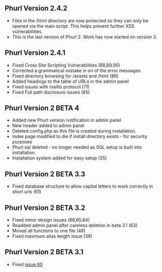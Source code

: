 ## Phurl Version 2.4.2 ##
  * Files in the /html directory are now protected so they can only be opened via the main script. This helps prevent further XSS vulnerabilities.
  * This is the last version of Phurl 2. Work has now started on version 3.

## Phurl Version 2.4.1 ##
  * Fixed Cross Site Scripting Vulnerabilities (88,89,90)
  * Corrected a grammatical mistake in on of the error messages.
  * Fixed directory browsing for /assets and /html (86)
  * Added headings to the table of URLs in the admin panel
  * Fixed issues with mailto protocol (71)
  * Fixed Full path disclosure issues (85)


## Phurl Version 2 BETA 4 ##
  * Added new Phurl version notification in admin panel
  * New header added to admin panel
  * Deleted config.php as this file is created during installation.
  * Index page modified to die if install directory exists - for security purposes
  * Phurl.sql deleted - no longer needed as SQL setup is built into installation
  * Installation system added for easy setup (35)


## Phurl Version 2 BETA 3.3 ##
  * Fixed database structure to allow capital letters to work correctly in short urls (61)



## Phurl Version 2 BETA 3.2 ##
  * Fixed minor design issues (66,65,64)
  * Readded admin panel after careless deletion in beta 3.1 (63)
  * Moved all functions to one file (48)
  * Fixed maximum alias length issue (36)




## Phurl Version 2 BETA 3.1 ##
  * Fixed [issue 60](https://code.google.com/p/phurl/issues/detail?id=60)